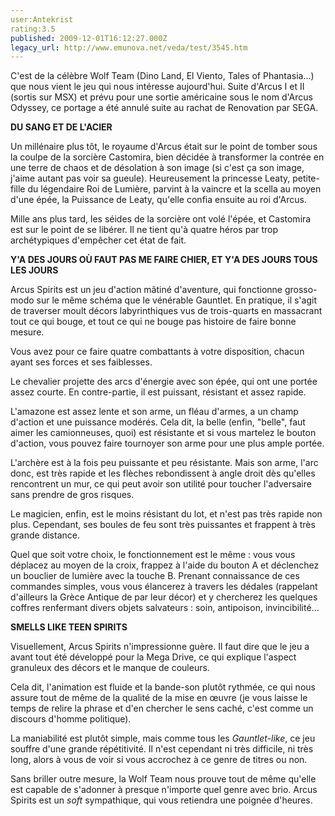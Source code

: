 ```yaml
---
user:Antekrist
rating:3.5
published: 2009-12-01T16:12:27.000Z
legacy_url: http://www.emunova.net/veda/test/3545.htm
---
```

C'est de la célèbre Wolf Team (Dino Land, El Viento, Tales of Phantasia...) que nous vient le jeu qui nous intéresse aujourd'hui. Suite d'Arcus I et II (sortis sur MSX) et prévu pour une sortie américaine sous le nom d'Arcus Odyssey, ce portage a été annulé suite au rachat de Renovation par SEGA.  

  

**DU SANG ET DE L'ACIER**  

Un millénaire plus tôt, le royaume d'Arcus était sur le point de tomber sous la coulpe de la sorcière Castomira, bien décidée à transformer la contrée en une terre de chaos et de désolation à son image (si c'est ça son image, j'aime autant pas voir sa gueule). Heureusement la princesse Leaty, petite-fille du légendaire Roi de Lumière, parvint à la vaincre et la scella au moyen d'une épée, la Puissance de Leaty, qu'elle confia ensuite au roi d'Arcus.  

Mille ans plus tard, les séides de la sorcière ont volé l'épée, et Castomira est sur le point de se libérer. Il ne tient qu'à quatre héros par trop archétypiques d'empêcher cet état de fait.  

  

**Y'A DES JOURS OÙ FAUT PAS ME FAIRE CHIER, ET Y'A DES JOURS TOUS LES JOURS**  

Arcus Spirits est un jeu d'action mâtiné d'aventure, qui fonctionne grosso-modo sur le même schéma que le vénérable Gauntlet. En pratique, il s'agit de traverser moult décors labyrinthiques vus de trois-quarts en massacrant tout ce qui bouge, et tout ce qui ne bouge pas histoire de faire bonne mesure.  

Vous avez pour ce faire quatre combattants à votre disposition, chacun ayant ses forces et ses faiblesses.   

Le chevalier projette des arcs d'énergie avec son épée, qui ont une portée assez courte. En contre-partie, il est puissant, résistant et assez rapide.  

L'amazone est assez lente et son arme, un fléau d'armes, a un champ d'action et une puissance modérés. Cela dit, la belle (enfin, "belle", faut aimer les camionneuses, quoi) est résistante et si vous martelez le bouton d'action, vous pouvez faire tournoyer son arme pour une plus ample portée.  

L'archère est à la fois peu puissante et peu résistante. Mais son arme, l'arc donc, est très rapide et les flèches rebondissent à angle droit dès qu'elles rencontrent un mur, ce qui peut avoir son utilité pour toucher l'adversaire sans prendre de gros risques.  

Le magicien, enfin, est le moins résistant du lot, et n'est pas très rapide non plus. Cependant, ses boules de feu sont très puissantes et frappent à très grande distance.  

Quel que soit votre choix, le fonctionnement est le même : vous vous déplacez au moyen de la croix, frappez à l'aide du bouton A et déclenchez un bouclier de lumière avec la touche B. Prenant connaissance de ces commandes simples, vous vous élancerez à travers les dédales (rappelant d'ailleurs la Grèce Antique de par leur décor) et y chercherez les quelques coffres renfermant divers objets salvateurs : soin, antipoison, invincibilité...  

  

**SMELLS LIKE TEEN SPIRITS**  

Visuellement, Arcus Spirits n'impressionne guère. Il faut dire que le jeu a avant tout été développé pour la Mega Drive, ce qui explique l'aspect granuleux des décors et le manque de couleurs.  

Cela dit, l'animation est fluide et la bande-son plutôt rythmée, ce qui nous assure tout de même de la qualité de la mise en œuvre (je vous laisse le temps de relire la phrase et d'en chercher le sens caché, c'est comme un discours d'homme politique).  

La maniabilité est plutôt simple, mais comme tous les _Gauntlet-like_, ce jeu souffre d'une grande répétitivité. Il n'est cependant ni très difficile, ni très long, alors à vous de voir si vous accrochez à ce genre de titres ou non.  

Sans briller outre mesure, la Wolf Team nous prouve tout de même qu'elle est capable de s'adonner à presque n'importe quel genre avec brio. Arcus Spirits est un _soft_ sympathique, qui vous retiendra une poignée d'heures.